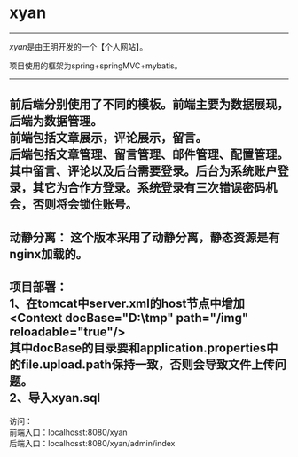 # xyan
------
*xyan*是由王明开发的一个【个人网站】。

项目使用的框架为spring+springMVC+mybatis。

------------------------------
前后端分别使用了不同的模板。前端主要为数据展现，后端为数据管理。<br/>
前端包括文章展示，评论展示，留言。<br/>
后端包括文章管理、留言管理、邮件管理、配置管理。<br/>
其中留言、评论以及后台需要登录。后台为系统账户登录，其它为合作方登录。系统登录有三次错误密码机会，否则将会锁住账号。<br/>
------------------------------
动静分离：
	这个版本采用了动静分离，静态资源是有nginx加载的。
------------------------------
项目部署：<br>
	1、在tomcat中server.xml的host节点中增加 &lt;Context docBase="D:\tmp" path="/img" reloadable="true"/&gt;<br/>
	   其中docBase的目录要和application.properties中的file.upload.path保持一致，否则会导致文件上传问题。
	   <br/>
	2、导入xyan.sql<br/>
------------------------------
访问：<br>
	前端入口：localhosst:8080/xyan<br>
	后端入口：localhosst:8080/xyan/admin/index<br>
